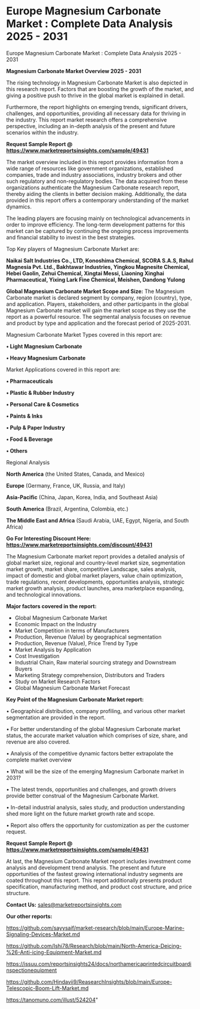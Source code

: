 # Europe Magnesium Carbonate Market : Complete Data Analysis 2025 - 2031
Europe Magnesium Carbonate Market : Complete Data Analysis 2025 - 2031

<Strong> Magnesium Carbonate Market Overview 2025 - 2031</strong>

The rising technology in Magnesium Carbonate Market is also depicted in this research report. Factors that are boosting the growth of the market, and giving a positive push to thrive in the global market is explained in detail.

Furthermore, the report highlights on emerging trends, significant drivers, challenges, and opportunities, providing all necessary data for thriving in the industry. This report market research offers a comprehensive perspective, including an in-depth analysis of the present and future scenarios within the industry.

<strong>Request Sample Report @ <a href=https://www.marketreportsinsights.com/sample/49431>https://www.marketreportsinsights.com/sample/49431</a></strong>

The market overview included in this report provides information from a wide range of resources like government organizations, established companies, trade and industry associations, industry brokers and other such regulatory and non-regulatory bodies. The data acquired from these organizations authenticate the Magnesium Carbonate research report, thereby aiding the clients in better decision making. Additionally, the data provided in this report offers a contemporary understanding of the market dynamics.

The leading players are focusing mainly on technological advancements in order to improve efficiency. The long-term development patterns for this market can be captured by continuing the ongoing process improvements and financial stability to invest in the best strategies.

Top Key players of Magnesium Carbonate Market are:

<strong>Naikai Salt Industries Co., LTD, Konoshima Chemical, SCORA S.A.S, Rahul Magnesia Pvt. Ltd., Bakhtawar Industries, Yingkou Magnesite Chemical, Hebei Gaolin, Zehui Chemical, Xingtai Messi, Liaoning Xinghai Pharmaceutical, Yixing Lark Fine Chemical, Meishen, Dandong Yulong</strong>

<strong><b>Global Magnesium Carbonate Market Scope and Size:</b></strong>
The Magnesium Carbonate market is declared segment by company, region (country), type, and application. Players, stakeholders, and other participants in the global Magnesium Carbonate market will gain the market scope as they use the report as a powerful resource. The segmental analysis focuses on revenue and product by type and application and the forecast period of 2025-2031.

Magnesium Carbonate Market Types covered in this report are:

<strong>•  Light Magnesium Carbonate

•  Heavy Magnesium Carbonate</strong>

Market Applications covered in this report are:

<strong>•  Pharmaceuticals

•  Plastic & Rubber Industry

•  Personal Care & Cosmetics

•  Paints & Inks

•  Pulp & Paper Industry

•  Food & Beverage

•  Others</strong> 

Regional Analysis

<strong>North America</strong> (the United States, Canada, and Mexico)

<strong>Europe</strong> (Germany, France, UK, Russia, and Italy)

<strong>Asia-Pacific</strong> (China, Japan, Korea, India, and Southeast Asia)

<strong>South America</strong> (Brazil, Argentina, Colombia, etc.)

<strong>The Middle East and Africa</strong> (Saudi Arabia, UAE, Egypt, Nigeria, and South Africa)

<strong>Go For Interesting Discount Here: <a href=https://www.marketreportsinsights.com/discount/49431>https://www.marketreportsinsights.com/discount/49431</a></strong>

The Magnesium Carbonate market report provides a detailed analysis of global market size, regional and country-level market size, segmentation market growth, market share, competitive Landscape, sales analysis, impact of domestic and global market players, value chain optimization, trade regulations, recent developments, opportunities analysis, strategic market growth analysis, product launches, area marketplace expanding, and technological innovations.

<strong><b>Major factors covered in the report:</b></strong>
<ul>
  <li>Global Magnesium Carbonate Market </li>
  <li>Economic Impact on the Industry</li>
  <li>Market Competition in terms of Manufacturers</li>
  <li>Production, Revenue (Value) by geographical segmentation</li>
  <li>Production, Revenue (Value), Price Trend by Type</li>
  <li>Market Analysis by Application</li>
  <li>Cost Investigation</li>
  <li>Industrial Chain, Raw material sourcing strategy and Downstream Buyers</li>
  <li>Marketing Strategy comprehension, Distributors and Traders</li>
  <li>Study on Market Research Factors</li>
  <li>Global Magnesium Carbonate Market Forecast</li>
</ul>

<strong><b>Key Point of the Magnesium Carbonate Market report:</b></strong>

• Geographical distribution, company profiling, and various other market segmentation are provided in the report.

• For better understanding of the global Magnesium Carbonate market status, the accurate market valuation which comprises of size, share, and revenue are also covered.

• Analysis of the competitive dynamic factors better extrapolate the complete market overview

• What will be the size of the emerging Magnesium Carbonate market in 2031?

• The latest trends, opportunities and challenges, and growth drivers provide better construal of the Magnesium Carbonate Market.

• In-detail industrial analysis, sales study, and production understanding shed more light on the future market growth rate and scope.

• Report also offers the opportunity for customization as per the customer request.

<strong>Request Sample Report @ <a href=https://www.marketreportsinsights.com/sample/49431>https://www.marketreportsinsights.com/sample/49431</a></strong>

At last, the Magnesium Carbonate Market report includes investment come analysis and development trend analysis. The present and future opportunities of the fastest growing international industry segments are coated throughout this report. This report additionally presents product specification, manufacturing method, and product cost structure, and price structure.

<strong>Contact Us:</strong>
sales@marketreportsinsights.com

<strong>Our other reports:</strong>

<a href=https://github.com/sayysaif/market-research/blob/main/Europe-Marine-Signaling-Devices-Market.md>https://github.com/sayysaif/market-research/blob/main/Europe-Marine-Signaling-Devices-Market.md</a>

<a href=https://github.com/Ishi78/Research/blob/main/North-America-Deicing-%26-Anti-icing-Equipment-Market.md>https://github.com/Ishi78/Research/blob/main/North-America-Deicing-%26-Anti-icing-Equipment-Market.md</a>

<a href=https://issuu.com/reportsinsights24/docs/northamericaprintedcircuitboardinspectionequipment>https://issuu.com/reportsinsights24/docs/northamericaprintedcircuitboardinspectionequipment</a>

<a href=https://github.com/Hindavii9/ReasearchInsights/blob/main/Europe-Telescopic-Boom-Lift-Market.md>https://github.com/Hindavii9/ReasearchInsights/blob/main/Europe-Telescopic-Boom-Lift-Market.md</a>

<a href=https://tanomuno.com/illust/524204>https://tanomuno.com/illust/524204</a>"
